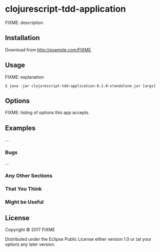 # clojurescript-tdd-application

FIXME: description

## Installation

Download from http://example.com/FIXME.

## Usage

FIXME: explanation

    $ java -jar clojurescript-tdd-application-0.1.0-standalone.jar [args]

## Options

FIXME: listing of options this app accepts.

## Examples

...

### Bugs

...

### Any Other Sections
### That You Think
### Might be Useful

## License

Copyright © 2017 FIXME

Distributed under the Eclipse Public License either version 1.0 or (at
your option) any later version.
